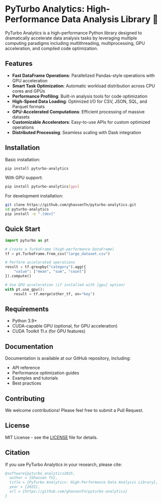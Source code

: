 # PyTurbo Analytics: High-Performance Data Analysis Library 🚀

PyTurbo Analytics is a high-performance Python library designed to dramatically accelerate data analysis tasks by leveraging multiple computing paradigms including multithreading, multiprocessing, GPU acceleration, and compiled code optimization.

## Features

- **Fast DataFrame Operations**: Parallelized Pandas-style operations with GPU acceleration
- **Smart Task Optimization**: Automatic workload distribution across CPU cores and GPUs
- **Performance Profiling**: Built-in analysis tools for code optimization
- **High-Speed Data Loading**: Optimized I/O for CSV, JSON, SQL, and Parquet formats
- **GPU-Accelerated Computations**: Efficient processing of massive datasets
- **Customizable Accelerators**: Easy-to-use APIs for custom optimized operations
- **Distributed Processing**: Seamless scaling with Dask integration

## Installation

Basic installation:
```bash
pip install pyturbo-analytics
```

With GPU support:
```bash
pip install pyturbo-analytics[gpu]
```

For development installation:
```bash
git clone https://github.com/ghassenTn/pyturbo-analytics.git
cd pyturbo-analytics
pip install -e ".[dev]"
```

## Quick Start

```python
import pyturbo as pt

# Create a TurboFrame (high-performance DataFrame)
tf = pt.TurboFrame.from_csv("large_dataset.csv")

# Perform accelerated operations
result = tf.groupby("category").agg({
    "value": ["mean", "sum", "count"]
}).compute()

# Use GPU acceleration (if installed with [gpu] option)
with pt.use_gpu():
    result = tf.merge(other_tf, on="key")
```

## Requirements

- Python 3.9+
- CUDA-capable GPU (optional, for GPU acceleration)
- CUDA Toolkit 11.x (for GPU features)

## Documentation

Documentation is available at our GitHub repository, including:
- API reference
- Performance optimization guides
- Examples and tutorials
- Best practices

## Contributing

We welcome contributions! Please feel free to submit a Pull Request.

## License

MIT License - see the [LICENSE](LICENSE) file for details.

## Citation

If you use PyTurbo Analytics in your research, please cite:

```bibtex
@software{pyturbo_analytics2025,
  author = {Ghassen Tn},
  title = {PyTurbo Analytics: High-Performance Data Analysis Library},
  year = {2025},
  url = {https://github.com/ghassenTn/pyturbo-analytics}
}

